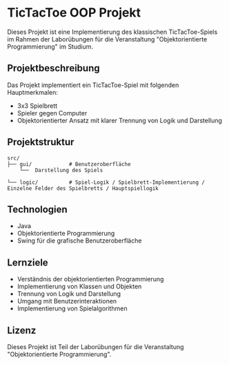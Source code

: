 # TicTacToe OOP Projekt

Dieses Projekt ist eine Implementierung des klassischen TicTacToe-Spiels im Rahmen der Laborübungen für die Veranstaltung "Objektorientierte Programmierung" im Studium.

## Projektbeschreibung

Das Projekt implementiert ein TicTacToe-Spiel mit folgenden Hauptmerkmalen:
- 3x3 Spielbrett
- Spieler gegen Computer
- Objektorientierter Ansatz mit klarer Trennung von Logik und Darstellung

## Projektstruktur

```
src/
├── gui/            # Benutzeroberfläche
    └──  Darstellung des Spiels
    
└── logic/          # Spiel-Logik / Spielbrett-Implementierung / Einzelne Felder des Spielbretts / Hauptspiellogik
```

## Technologien

- Java
- Objektorientierte Programmierung
- Swing für die grafische Benutzeroberfläche


## Lernziele

- Verständnis der objektorientierten Programmierung
- Implementierung von Klassen und Objekten
- Trennung von Logik und Darstellung
- Umgang mit Benutzerinteraktionen
- Implementierung von Spielalgorithmen


## Lizenz

Dieses Projekt ist Teil der Laborübungen für die Veranstaltung "Objektorientierte Programmierung". 
